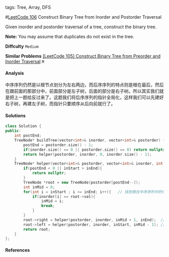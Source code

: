 tags: Tree, Array, DFS

#[LeetCode 106] Construct Binary Tree from Inorder and Postorder Traversal

Given inorder and postorder traversal of a tree, construct the binary tree.

**Note:**
You may assume that duplicates do not exist in the tree.


**Diffculty**
`Medium`

**Similar Problems**
[[LeetCode 105] Construct Binary Tree from Preorder and Inorder Traversal](https://leetcode.com/problems/construct-binary-tree-from-preorder-and-inorder-traversal) `M`

#### Analysis

中序序列仍然是以根节点划分为左右两边，而后序序列的特点则是根在最后，然后在跟前面的那部分中，前面部分是左子树，后面的部分是右子树。所以其实我们就是把上一题给反过来了。这题我们将后序序列的指针全局化，这样我们可以先建好右子树，再建左子树，而指针只要顺序从后向前就行了。

#### Solutions

```cpp
class Solution {
public:
    int postEnd;
    TreeNode* buildTree(vector<int>& inorder, vector<int>& postorder) {
        postEnd = postorder.size() - 1;
        if(inorder.size() == 0 || postorder.size() == 0) return nullptr;
        return helper(postorder, inorder, 0, inorder.size() - 1);
    }
    TreeNode* helper(vector<int>& postorder, vector<int>& inorder, int inStart, int inEnd){
        if(postEnd < 0 || inStart > inEnd){
            return nullptr;
        }
        TreeNode *root = new TreeNode(postorder[postEnd--]);
        int inMid = 0;
        for(int i = inStart ; i <= inEnd; i++){   // 找到根在中序序列中的位置
            if(inorder[i] == root->val){
                inMid = i;
                break;
            }
        }
        root->right = helper(postorder, inorder, inMid + 1, inEnd);  // 建右子树
        root->left = helper(postorder, inorder, inStart, inMid - 1); // 建左子树
        return root;
    }
};
```


#### References

[LeetCode 106]:https://leetcode.com/problems/construct-binary-tree-from-inorder-and-postorder-traversal
